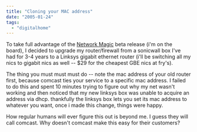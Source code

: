 ```yaml
---
title: "Cloning your MAC address"
date: "2005-01-24"
tags: 
  - "digitalhome"
---
```


To take full advantage of the [Network Magic](http://www.purenetworks.com) beta release (i'm on the board), I decided to upgrade my router/firewall from a sonicwall box I've had for 3-4 years to a Linksys gigabit ethernet router (i'll be switching all my nics to gigabit nics as well -- $29 for the cheapest GBE nics at fry's).

The thing you must must must do -- note the mac address of your old router first, because comcast ties your service to a specific mac address. I failed to do this and spent 10 minutes trying to figure out why my net wasn't working and then noticed that my new linksys box was unable to acquire an address via dhcp. thankfully the linksys box lets you set its mac address to whatever you want, once i made this change, things were happy.

How regular humans will ever figure this out is beyond me. I guess they will call comcast. Why doesn't comcast make this easy for their customers?
